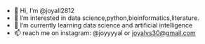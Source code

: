 - 👋 Hi, I’m @joyall2812
- 👀 I’m interested in data science,python,bioinformatics,literature.
- 🌱 I’m currently learning data science and artificial intelligence
- 📫 reach me on instagram: @joyyyyal or joyalvs30@gmail.com

<!---
joyall2812/joyall2812 is a ✨ special ✨ repository because its `README.md` (this file) appears on your GitHub profile.
You can click the Preview link to take a look at your changes.
--->
